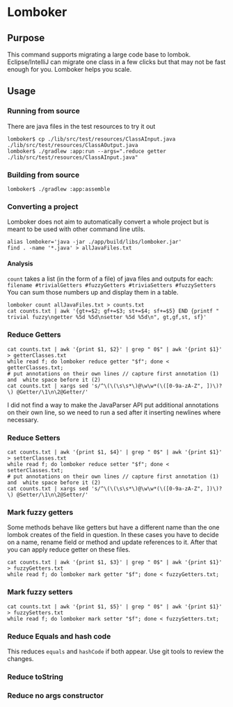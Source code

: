 # Lomboker

## Purpose

This command supports migrating a large code base to lombok. 
Eclipse/IntelliJ can migrate one class in a few clicks but that may not be fast enough for you.
Lomboker helps you scale.

## Usage

### Running from source
There are java files in the test resources to try it out
```
lomboker$ cp ./lib/src/test/resources/ClassAInput.java ./lib/src/test/resources/ClassAOutput.java
lomboker$ ./gradlew :app:run --args=".reduce getter ./lib/src/test/resources/ClassAInput.java"
```
### Building from source
```
lomboker$ ./gradlew :app:assemble
```

### Converting a project
Lomboker does not aim to automatically convert a whole project but is meant to be used with other command line utils.

```
alias lomboker='java -jar ./app/build/libs/lomboker.jar'
find . -name '*.java' > allJavaFiles.txt
```

#### Analysis

`count` takes a list (in the form of a file) of java files and outputs for each:  
`filename #trivialGetters #fuzzyGetters #triviaSetters #fuzzySetters`  
You can sum those numbers up and display them in a table.
```
lomboker count allJavaFiles.txt > counts.txt
cat counts.txt | awk '{gt+=$2; gf+=$3; st+=$4; sf+=$5} END {printf "     trivial fuzzy\ngetter %5d %5d\nsetter %5d %5d\n", gt,gf,st, sf}'
```

### Reduce Getters

```
cat counts.txt | awk '{print $1, $2}' | grep " 0$" | awk '{print $1}' > getterClasses.txt
while read f; do lomboker reduce getter "$f"; done < getterClasses.txt;
# put annotations on their own lines // capture first annotation (1) and  white space before it (2)
cat counts.txt | xargs sed 's/^\(\(\s\s*\)@\w\w*(\([0-9a-zA-Z", ])\)?\) @Getter/\1\n\2@Getter/'
```

I did not find a way to make the JavaParser API put additional annotations on their own line, so we need to run a sed after it inserting newlines where necessary.

### Reduce Setters
```
cat counts.txt | awk '{print $1, $4}' | grep " 0$" | awk '{print $1}' > setterClasses.txt
while read f; do lomboker reduce setter "$f"; done < setterClasses.txt;
# put annotations on their own lines // capture first annotation (1) and  white space before it (2)
cat counts.txt | xargs sed 's/^\(\(\s\s*\)@\w\w*(\([0-9a-zA-Z", ])\)?\) @Setter/\1\n\2@Setter/'
```
### Mark fuzzy getters

Some methods behave like getters but have a different name than the one lombok creates of the field in question.
In these cases you have to decide on a name, rename field or method and update references to it. 
After that you can apply reduce getter on these files.
```
cat counts.txt | awk '{print $1, $3}' | grep " 0$" | awk '{print $1}' > fuzzyGetters.txt
while read f; do lomboker mark getter "$f"; done < fuzzyGetters.txt;
```
### Mark fuzzy setters
```
cat counts.txt | awk '{print $1, $5}' | grep " 0$" | awk '{print $1}' > fuzzySetters.txt
while read f; do lomboker mark setter "$f"; done < fuzzySetters.txt;
```

### Reduce Equals and hash code
This reduces `equals` and `hashCode` if both appear. Use git tools to review the changes.

### Reduce toString
### Reduce no args constructor